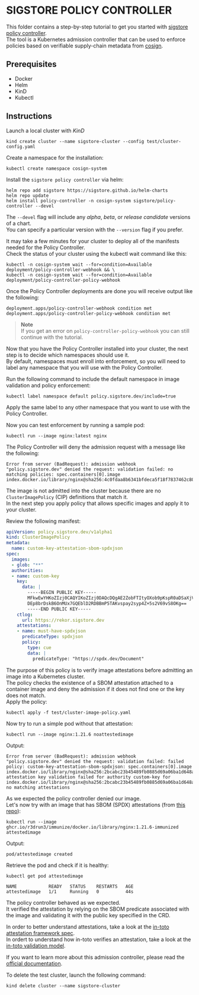 # SIGSTORE POLICY CONTROLLER

This folder contains a step-by-step tutorial to get you started with [sigstore policy controller](https://github.com/sigstore/policy-controller).  
The tool is a Kubernetes admission controller that can be used to enforce policies based on verifiable supply-chain metadata from [cosign](https://docs.sigstore.dev/signing/quickstart/).  

## Prerequisites
- Docker
- Helm
- KinD
- Kubectl

## Instructions

Launch a local cluster with *KinD*

```console
kind create cluster --name sigstore-cluster --config test/cluster-config.yaml
```   

Create a namespace for the installation:  
```console
kubectl create namespace cosign-system
```   



Install the `sigstore policy controller` via helm:  
```console
helm repo add sigstore https://sigstore.github.io/helm-charts
helm repo update
helm install policy-controller -n cosign-system sigstore/policy-controller --devel
```  

The `--devel` flag will include any *alpha*, *beta*, or *release candidate* versions of a chart.  
You can specify a particular version with the `--version` flag if you prefer.  


It may take a few minutes for your cluster to deploy all of the manifests needed for the Policy Controller.  
Check the status of your cluster using the kubectl wait command like this:
```console
kubectl -n cosign-system wait --for=condition=Available deployment/policy-controller-webhook && \
kubectl -n cosign-system wait --for=condition=Available deployment/policy-controller-policy-webhook
```  



Once the Policy Controller deployments are done you will receive output like the following:
```console
deployment.apps/policy-controller-webhook condition met
deployment.apps/policy-controller-policy-webhook condition met
```  

> **Note**  
> If you get an error on `policy-controller-policy-webhook` you can still continue with the tutorial.  


Now that you have the Policy Controller installed into your cluster, the next step is to decide which namespaces should use it.  
By default, namespaces must enroll into enforcement, so you will need to label any namespace that you will use with the Policy Controller.  


Run the following command to include the default namespace in image validation and policy enforcement:  
```console
kubectl label namespace default policy.sigstore.dev/include=true
```  
Apply the same label to any other namespace that you want to use with the Policy Controller.  

Now you can test enforcement by running a sample pod:  
```console
kubectl run --image nginx:latest nginx
```  
The Policy Controller will deny the admission request with a message like the following:  
```console
Error from server (BadRequest): admission webhook "policy.sigstore.dev" denied the request: validation failed: no matching policies: spec.containers[0].image
index.docker.io/library/nginx@sha256:4c0fdaa8b6341bfdeca5f18f7837462c80cff90527ee35ef185571e1c327beac
```  


The image is not admitted into the cluster because there are no `ClusterImagePolicy` (CIP) definitions that match it.  
In the next step you apply policy that allows specific images and apply it to your cluster.  

Review the following manifest:  
```yaml
apiVersion: policy.sigstore.dev/v1alpha1
kind: ClusterImagePolicy
metadata:
  name: custom-key-attestation-sbom-spdxjson
spec:
  images:
  - glob: "**"
  authorities:
  - name: custom-key
    key:
      data: |
        -----BEGIN PUBLIC KEY-----
        MFkwEwYHKoZIzj0CAQYIKoZIzj0DAQcDQgAE2ZobFTItyOXob9pKspR0aDSaXjVj
        DEp8brDskB6OnMUx7GQEblD2RDBBmP5TAKvspay2syp4Z+5s2V69vS8OKg==
        -----END PUBLIC KEY-----
    ctlog:
      url: https://rekor.sigstore.dev
    attestations:
    - name: must-have-spdxjson
      predicateType: spdxjson
      policy:
        type: cue
        data: |
          predicateType: "https://spdx.dev/Document"
```  

The purpose of this policy is to verify image attestations before admitting an image into a Kubernetes cluster.  
The policy checks the existence of a SBOM attestation attached to a container image and deny the admission if it does not find one or the key does not match.  
Apply the policy:  
```console
kubectl apply -f test/cluster-image-policy.yaml
```   

Now try to run a simple pod without that attestation:  
```console
kubectl run --image nginx:1.21.6 noattestedimage
```  

Output:  
```console
Error from server (BadRequest): admission webhook "policy.sigstore.dev" denied the request: validation failed: failed policy: custom-key-attestation-sbom-spdxjson: spec.containers[0].image
index.docker.io/library/nginx@sha256:2bcabc23b45489fb0885d69a06ba1d648aeda973fae7bb981bafbb884165e514 attestation key validation failed for authority custom-key for index.docker.io/library/nginx@sha256:2bcabc23b45489fb0885d69a06ba1d648aeda973fae7bb981bafbb884165e514: no matching attestations
```  

As we expected the policy controller denied our image.  
Let's now try with an image that has SBOM (SPDX) attestations (from [this repo](https://github.com7r3drun3/immunize)):  
```console
kubectl run --image ghcr.io/r3drun3/immunize/docker.io/library/nginx:1.21.6-immunized attestedimage
```  

Output:  
```console
pod/attestedimage created
```  

Retrieve the pod and check if it is healthy:  
```console
kubectl get pod attestedimage

NAME            READY   STATUS    RESTARTS   AGE
attestedimage   1/1     Running   0          44s
```  

The policy controller behaved as we expected.  
It verified the attestation by relying on the SBOM predicate associated with the image and validating it with the public key specified in the CRD.  

In order to better understand attestations, take a look at the [in-toto attestation framework spec](https://github.com/in-toto/attestation/blob/main/spec/README.md#in-toto-attestation-framework-spec).  
In ordert to understand how in-toto verifies an attestation, take a look at the [in-toto validation model](https://github.com/in-toto/attestation/blob/main/docs/validation.md).  

If you want to learn more about this admission controller, please read the [official documentation](https://docs.sigstore.dev/policy-controller/overview/).  





To delete the test cluster, launch the following command:  
```console
kind delete cluster --name sigstore-cluster
```  